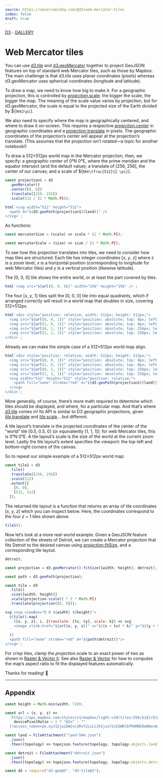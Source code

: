 ```yaml
---
source: https://observablehq.com/@d3/web-mercator-tiles
index: false
draft: true
---
```


<div style="color: grey; font: 13px/25.5px var(--sans-serif); text-transform: uppercase;"><h1 style="display: none;">Web Mercator tiles</h1><a href="https://d3js.org/">D3</a> › <a href="/@d3/gallery">Gallery</a></div>

# Web Mercator tiles

You can use [d3.tile](https://github.com/d3/d3-tile) and [d3.geoMercator](https://d3js.org/d3-geo/cylindrical#geoMercator) together to project GeoJSON features on top of standard web Mercator tiles, such as those by Mapbox. The main challenge is that d3.tile uses planar coordinates (pixels) whereas d3.geoMercator uses spherical coordinates (longitude and latitude).

To draw a map, we need to know how big to make it. For a geographic projection, this is controlled by [_projection_.scale](https://d3js.org/d3-geo/projection#projection_scale): the bigger the scale, the bigger the map. The meaning of the scale value varies by projection, but for d3.geoMercator, the scale is equal to the projected size of the Earth divided by ${tex`2\pi`}.

We also need to specify where the map is geographically centered, and where to draw it on-screen. This requires a respective [_projection_.center](https://d3js.org/d3-geo/projection#projection_center) in geographic coordinates and a [_projection_.translate](https://d3js.org/d3-geo/projection#projection_translate) in pixels. The geographic coordinates of the projection’s center will appear at the projection’s translate. (This assumes that the projection isn’t rotated—a topic for another notebook!)

To draw a 512×512px world map in the Mercator projection, then, we specify: a geographic center of 0°N 0°E, where the prime meridian and the equator intersect (and the default value); a translate of [256, 256], the center of our canvas; and a scale of ${tex`\tfrac{512}{2 \pi}`}.

```js echo
const projection1 = d3
  .geoMercator()
  .center([0, 0])
  .translate([256, 256])
  .scale(512 / (2 * Math.PI));
```

```js echo
html`<svg width="512" height="512">
  <path d="${d3.geoPath(projection1)(land)}" />
</svg>`;
```

As functions:

```js echo
const mercatorSize = (scale) => scale * (2 * Math.PI);
```

```js echo
const mercatorScale = (size) => size / (2 * Math.PI);
```

To see how this projection translates into tiles, we need to consider how map tiles are structured. Each tile has integer coordinates [*x*, *y*, *z*] where _z_ is a zoom level, _x_ is a horizontal position (corresponding to longitude for web Mercator tiles) and _y_ is a vertical position (likewise latitude).

The [0, 0, 0] tile shows the entire world, or at least the part covered by tiles.

```js echo
html`<img src="${url(0, 0, 0)}" width="256" height="256" />`;
```

The four [*x*, *y*, 1] tiles split the [0, 0, 0] tile into equal quadrants, which if arranged correctly will result in a world map that doubles in size, covering 512×512px.

```js echo
html`<div style="position: relative; width: 512px; height: 512px;">
  <img src="${url(0, 0, 1)}" style="position: absolute; top: 0px; left: 0px;" width="256" height="256" />
  <img src="${url(1, 0, 1)}" style="position: absolute; top: 0px; left: 256px;" width="256" height="256" />
  <img src="${url(0, 1, 1)}" style="position: absolute; top: 256px; left: 0px;" width="256" height="256" />
  <img src="${url(1, 1, 1)}" style="position: absolute; top: 256px; left: 256px;" width="256" height="256" />
</div>`;
```

Already we can make the simple case of a 512×512px world map align.

```js echo
html`<div style="position: relative; width: 512px; height: 512px;">
  <img src="${url(0, 0, 1)}" style="position: absolute; top: 0px; left: 0px;" width="256" height="256" />
  <img src="${url(1, 0, 1)}" style="position: absolute; top: 0px; left: 256px;" width="256" height="256" />
  <img src="${url(0, 1, 1)}" style="position: absolute; top: 256px; left: 0px;" width="256" height="256" />
  <img src="${url(1, 1, 1)}" style="position: absolute; top: 256px; left: 256px;" width="256" height="256" />
  <svg width="512" height="512" style="position: relative;">
    <path fill="none" stroke="red" d="${d3.geoPath(projection1)(land)}" />
  </svg>
</div>`;
```

More generally, of course, there’s more math required to determine which tiles should be displayed, and where, for a particular map. And that’s where [d3.tile](https://github.com/d3/d3-tile) comes in! Its API is similar to D3 geographic projections, given [_tile_.translate](https://github.com/d3/d3-tile/blob/master/README.md#tile_translate) and [_tile_.scale](https://github.com/d3/d3-tile/blob/master/README.md#tile_scale)… but different.

A tile layout’s translate is the projected coordinates of the center of the “world” tile [0.5, 0.5, 0] (or equivalently [1, 1, 1]); for web Mercator tiles, this is 0°N 0°E. A tile layout’s scale is the size of the world at the current zoom level. Lastly the tile layout’s extent specifies the viewport: the top-left and bottom-right corners of the canvas.

So to repeat our simple example of a 512×512px world map:

```js echo
const tile1 = d3
  .tile()
  .translate([256, 256])
  .scale(512)
  .extent([
    [0, 0],
    [512, 512]
  ]);
```

The returned tile layout is a function that returns an array of tile coordinates [*x*, *y*, *z*] which you can inspect below. Here, the coordinates correspond to the four _z_ = 1 tiles shown above.

```js echo
tile1();
```

Now let’s look at a more real-world example. Given a GeoJSON feature collection of the streets of Detroit, we can create a Mercator projection that fits Detroit to the desired canvas using [_projection_.fitSize](https://d3js.org/d3-geo/projection#projection_fitSize), and a corresponding tile layout.

```js echo
detroit;
```

```js echo
const projection = d3.geoMercator().fitSize([width, height], detroit);
```

```js echo
const path = d3.geoPath(projection);
```

```js echo
const tile = d3
  .tile()
  .size([width, height])
  .scale(projection.scale() * 2 * Math.PI)
  .translate(projection([0, 0]));
```

```js echo
svg`<svg viewBox="0 0 ${width} ${height}">
  ${tile().map(
    ([x, y, z], i, {translate: [tx, ty], scale: k}) => svg`
    <image xlink:href="${url(x, y, z)}" x="${(x + tx) * k}" y="${(y + ty) * k}" width="${k}" height="${k}">
  `
  )}
  <path fill="none" stroke="red" d="${path(detroit)}"/>
</svg>`;
```

For crisp tiles, clamp the _projection_.scale to an exact power of two as shown in [Raster & Vector II](/@d3/raster-vector-ii). See also [Raster & Vector](/@d3/raster-vector) for how to computes the map’s aspect ratio to fit the displayed features automatically.

Thanks for reading! 🙏

---

## Appendix

```js echo
const height = Math.min(width, 720);
```

```js echo
const url = (x, y, z) =>
  `https://api.mapbox.com/styles/v1/mapbox/light-v10/tiles/256/${z}/${x}/${y}${
    devicePixelRatio > 1 ? "@2x" : ""
  }?access_token=pk.eyJ1IjoibWJvc3RvY2siLCJhIjoiY2s5ZWRlbTM4MDE0eDNocWJ2aXR2amNmeiJ9.LEyjnNDr_BrxRmI4UDyJAQ`;
```

```js echo
const land = FileAttachment("land-50m.json")
  .json()
  .then((topology) => topojson.feature(topology, topology.objects.land));
```

```js echo
const detroit = FileAttachment("detroit.json")
  .json()
  .then((topology) => topojson.feature(topology, topology.objects.detroit));
```

```js echo
const d3 = require("d3-geo@3", "d3-tile@1");
```
